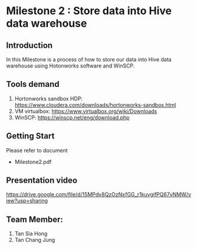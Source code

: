 # Milestone 2 : Store data into Hive data warehouse

## Introduction
In this Milestone is a process of how to store our data into Hive data warehouse using Hotonworks software and WinSCP.  

## Tools demand 
1. Hortonworks sandbox HDP:  https://www.cloudera.com/downloads/hortonworks-sandbox.html
2. VM virtualbox: https://www.virtualbox.org/wiki/Downloads
3. WinSCP: https://winscp.net/eng/download.php

## Getting Start
Please refer to document 

-  Milestone2.pdf

##  Presentation video
https://drive.google.com/file/d/15MPdv8QzOzNxfGG_r1kuvgifPQ67vNMW/view?usp=sharing

## Team Member:
1) Tan Sia Hong
2) Tan Chang Jung



